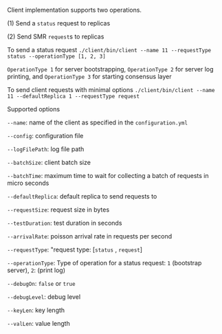 Client implementation supports two operations.

(1) Send a ```status``` request to replicas

(2) Send SMR ```request```s to replicas

To send a status request ```./client/bin/client --name 11 --requestType status --operationType [1, 2, 3]```

```OperationType 1``` for server bootstrapping, ```OperationType 2``` for server log printing, and ```OperationType 3``` for starting consensus layer

To send client requests with minimal options ```./client/bin/client --name 11 --defaultReplica 1 --requestType request```

Supported options

```--name```: name of the client as specified in the ```configuration.yml```

```--config```: configuration file 

```--logFilePath```: log file path 

```--batchSize```: client batch size 

```--batchTime```: maximum time to wait for collecting a batch of requests in micro seconds 

```--defaultReplica```: default replica to send requests to 

```--requestSize```: request size in bytes 

```--testDuration```: test duration in seconds

```--arrivalRate```: poisson arrival rate in requests per second

```--requestType```: "request type: [```status``` , ```request```] 

```--operationType```: Type of operation for a status request: ```1``` (bootstrap server), ```2```: (print log) 

```--debugOn```: ```false``` or ```true```

```--debugLevel```: debug level 

```--keyLen```: key length 

```--valLen```: value length 